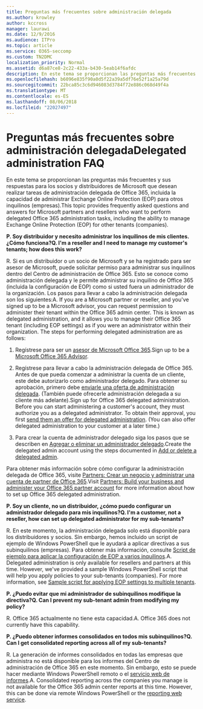 ```yaml
---
title: Preguntas más frecuentes sobre administración delegada
ms.author: krowley
author: kccross
manager: laurawi
ms.date: 12/9/2016
ms.audience: ITPro
ms.topic: article
ms.service: O365-seccomp
ms.custom: TN2DMC
localization_priority: Normal
ms.assetid: d6a87ce8-2c22-433a-b430-5eab14f6afdc
description: En este tema se proporcionan las preguntas más frecuentes y sus respuestas para los socios y distribuidores de Microsoft que desean realizar tareas de administración delegada de Office 365, incluida la capacidad de administrar Exchange Online Protection (EOP) para otros inquilinos (empresas).
ms.openlocfilehash: b6096e835f90a0d5f22a39a5df76e52f1a25a79d
ms.sourcegitcommit: 22bca85c3c6d946083d3784f72e886c068d49f4a
ms.translationtype: MT
ms.contentlocale: es-ES
ms.lasthandoff: 08/06/2018
ms.locfileid: "22027497"
---
```

# <a name="delegated-administration-faq"></a><span data-ttu-id="7a5ac-103">Preguntas más frecuentes sobre administración delegada</span><span class="sxs-lookup"><span data-stu-id="7a5ac-103">Delegated administration FAQ</span></span>

<span data-ttu-id="7a5ac-104">En este tema se proporcionan las preguntas más frecuentes y sus respuestas para los socios y distribuidores de Microsoft que desean realizar tareas de administración delegada de Office 365, incluida la capacidad de administrar Exchange Online Protection (EOP) para otros inquilinos (empresas).</span><span class="sxs-lookup"><span data-stu-id="7a5ac-104">This topic provides frequently asked questions and answers for Microsoft partners and resellers who want to perform delegated Office 365 administration tasks, including the ability to manage Exchange Online Protection (EOP) for other tenants (companies).</span></span>
  
 <span data-ttu-id="7a5ac-105">**P. Soy distribuidor y necesito administrar los inquilinos de mis clientes. ¿Cómo funciona?**</span><span class="sxs-lookup"><span data-stu-id="7a5ac-105">**Q. I'm a reseller and I need to manage my customer's tenants; how does this work?**</span></span>
  
<span data-ttu-id="7a5ac-p101">R. Si es un distribuidor o un socio de Microsoft y se ha registrado para ser asesor de Microsoft, puede solicitar permiso para administrar sus inquilinos dentro del Centro de administración de Office 365. Esto se conoce como administración delegada y le permite administrar su inquilino de Office 365 (incluida la configuración de EOP) como si usted fuera un administrador de la organización. Los pasos para llevar a cabo la administración delegada son los siguientes:</span><span class="sxs-lookup"><span data-stu-id="7a5ac-p101">A. If you are a Microsoft partner or reseller, and you've signed up to be a Microsoft advisor, you can request permission to administer their tenant within the Office 365 admin center. This is known as delegated administration, and it allows you to manage their Office 365 tenant (including EOP settings) as if you were an administrator within their organization. The steps for performing delegated administration are as follows:</span></span>
  
1. <span data-ttu-id="7a5ac-110">Regístrese para ser un [asesor de Microsoft Office 365](https://aka.ms/cloudbenefits).</span><span class="sxs-lookup"><span data-stu-id="7a5ac-110">Sign up to be a [Microsoft Office 365 Advisor](https://aka.ms/cloudbenefits).</span></span>
    
2. <span data-ttu-id="7a5ac-p102">Regístrese para llevar a cabo la administración delegada de Office 365. Antes de que pueda comenzar a administrar la cuenta de un cliente, este debe autorizarlo como administrador delegado. Para obtener su aprobación, primero debe [enviarle una oferta de administración delegada](https://go.microsoft.com/fwlink/?LinkId=396829). (También puede ofrecerle administración delegada a su cliente más adelante).</span><span class="sxs-lookup"><span data-stu-id="7a5ac-p102">Sign up for Office 365 delegated administration. Before you can start administering a customer's account, they must authorize you as a delegated administrator. To obtain their approval, you first [send them an offer for delegated administration](https://go.microsoft.com/fwlink/?LinkId=396829). (You can also offer delegated administration to your customer at a later time.)</span></span> 
    
3. <span data-ttu-id="7a5ac-115">Para crear la cuenta de administrador delegado siga los pasos que se describen en [Agregar o eliminar un administrador delegado](https://go.microsoft.com/fwlink/?LinkId=396831).</span><span class="sxs-lookup"><span data-stu-id="7a5ac-115">Create the delegated admin account using the steps documented in [Add or delete a delegated admin](https://go.microsoft.com/fwlink/?LinkId=396831).</span></span>
    
<span data-ttu-id="7a5ac-116">Para obtener más información sobre cómo configurar la administración delegada de Office 365, visite [Partners: Crear un negocio y administrar una cuenta de partner de Office 365](https://go.microsoft.com/fwlink/?LinkId=301485).</span><span class="sxs-lookup"><span data-stu-id="7a5ac-116">Visit [Partners: Build your business and administer your Office 365 partner account](https://go.microsoft.com/fwlink/?LinkId=301485) for more information about how to set up Office 365 delegated administration.</span></span> 
  
 <span data-ttu-id="7a5ac-117">**P. Soy un cliente, no un distribuidor, ¿cómo puedo configurar un administrador delegado para mis inquilinos?**</span><span class="sxs-lookup"><span data-stu-id="7a5ac-117">**Q. I'm a customer, not a reseller, how can set up delegated administrator for my sub-tenants?**</span></span>
  
<span data-ttu-id="7a5ac-p103">R. En este momento, la administración delegada solo está disponible para los distribuidores y socios. Sin embargo, hemos incluido un script de ejemplo de Windows PowerShell que le ayudará a aplicar directivas a sus subinquilinos (empresas). Para obtener más información, consulte [Script de ejemplo para aplicar la configuración de EOP a varios inquilinos](sample-script-for-applying-eop-settings-to-multiple-tenants.md).</span><span class="sxs-lookup"><span data-stu-id="7a5ac-p103">A. Delegated administration is only available for resellers and partners at this time. However, we've provided a sample Windows PowerShell script that will help you apply policies to your sub-tenants (companies). For more information, see [Sample script for applying EOP settings to multiple tenants](sample-script-for-applying-eop-settings-to-multiple-tenants.md).</span></span>
  
 <span data-ttu-id="7a5ac-122">**P. ¿Puedo evitar que mi administrador de subinquilinos modifique la directiva?**</span><span class="sxs-lookup"><span data-stu-id="7a5ac-122">**Q. Can I prevent my sub-tenant admin from modifying my policy?**</span></span>
  
<span data-ttu-id="7a5ac-p104">R. Office 365 actualmente no tiene esta capacidad.</span><span class="sxs-lookup"><span data-stu-id="7a5ac-p104">A. Office 365 does not currently have this capability.</span></span>
  
 <span data-ttu-id="7a5ac-125">**P. ¿Puedo obtener informes consolidados en todos mis subinquilinos?**</span><span class="sxs-lookup"><span data-stu-id="7a5ac-125">**Q. Can I get consolidated reporting across all of my sub-tenants?**</span></span>
  
<span data-ttu-id="7a5ac-p105">R. La generación de informes consolidados en todas las empresas que administra no está disponible para los informes del Centro de administración de Office 365 en este momento. Sin embargo, esto se puede hacer mediante Windows PowerShell remoto o el [servicio web de informes](https://go.microsoft.com/fwlink/?LinkId=279926).</span><span class="sxs-lookup"><span data-stu-id="7a5ac-p105">A. Consolidated reporting across the companies you manage is not available for the Office 365 admin center reports at this time. However, this can be done via remote Windows PowerShell or the [reporting web service](https://go.microsoft.com/fwlink/?LinkId=279926).</span></span> 
  

